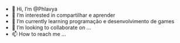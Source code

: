 - 👋 Hi, I’m @Phlavya
- 👀 I’m interested in compartilhar e aprender
- 🌱 I’m currently learning programação e desenvolvimento de games
- 💞️ I’m looking to collaborate on ...
- 📫 How to reach me ...

<!---
Phlavya/Phlavya is a ✨ special ✨ repository because its `README.md` (this file) appears on your GitHub profile.
You can click the Preview link to take a look at your changes.
--->
